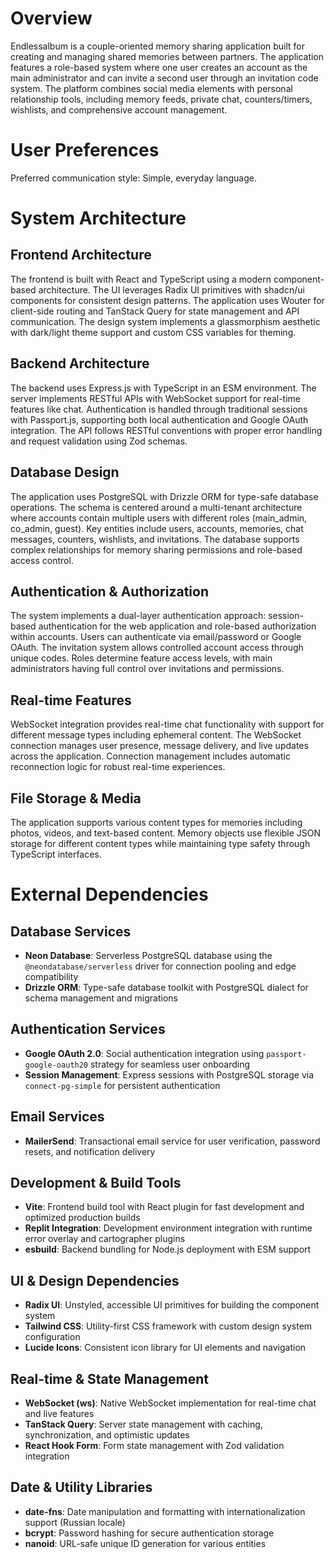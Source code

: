 # Overview

Endlessalbum is a couple-oriented memory sharing application built for creating and managing shared memories between partners. The application features a role-based system where one user creates an account as the main administrator and can invite a second user through an invitation code system. The platform combines social media elements with personal relationship tools, including memory feeds, private chat, counters/timers, wishlists, and comprehensive account management.

# User Preferences

Preferred communication style: Simple, everyday language.

# System Architecture

## Frontend Architecture
The frontend is built with React and TypeScript using a modern component-based architecture. The UI leverages Radix UI primitives with shadcn/ui components for consistent design patterns. The application uses Wouter for client-side routing and TanStack Query for state management and API communication. The design system implements a glassmorphism aesthetic with dark/light theme support and custom CSS variables for theming.

## Backend Architecture
The backend uses Express.js with TypeScript in an ESM environment. The server implements RESTful APIs with WebSocket support for real-time features like chat. Authentication is handled through traditional sessions with Passport.js, supporting both local authentication and Google OAuth integration. The API follows RESTful conventions with proper error handling and request validation using Zod schemas.

## Database Design
The application uses PostgreSQL with Drizzle ORM for type-safe database operations. The schema is centered around a multi-tenant architecture where accounts contain multiple users with different roles (main_admin, co_admin, guest). Key entities include users, accounts, memories, chat messages, counters, wishlists, and invitations. The database supports complex relationships for memory sharing permissions and role-based access control.

## Authentication & Authorization
The system implements a dual-layer authentication approach: session-based authentication for the web application and role-based authorization within accounts. Users can authenticate via email/password or Google OAuth. The invitation system allows controlled account access through unique codes. Roles determine feature access levels, with main administrators having full control over invitations and permissions.

## Real-time Features
WebSocket integration provides real-time chat functionality with support for different message types including ephemeral content. The WebSocket connection manages user presence, message delivery, and live updates across the application. Connection management includes automatic reconnection logic for robust real-time experiences.

## File Storage & Media
The application supports various content types for memories including photos, videos, and text-based content. Memory objects use flexible JSON storage for different content types while maintaining type safety through TypeScript interfaces.

# External Dependencies

## Database Services
- **Neon Database**: Serverless PostgreSQL database using the `@neondatabase/serverless` driver for connection pooling and edge compatibility
- **Drizzle ORM**: Type-safe database toolkit with PostgreSQL dialect for schema management and migrations

## Authentication Services
- **Google OAuth 2.0**: Social authentication integration using `passport-google-oauth20` strategy for seamless user onboarding
- **Session Management**: Express sessions with PostgreSQL storage via `connect-pg-simple` for persistent authentication

## Email Services
- **MailerSend**: Transactional email service for user verification, password resets, and notification delivery

## Development & Build Tools
- **Vite**: Frontend build tool with React plugin for fast development and optimized production builds
- **Replit Integration**: Development environment integration with runtime error overlay and cartographer plugins
- **esbuild**: Backend bundling for Node.js deployment with ESM support

## UI & Design Dependencies
- **Radix UI**: Unstyled, accessible UI primitives for building the component system
- **Tailwind CSS**: Utility-first CSS framework with custom design system configuration
- **Lucide Icons**: Consistent icon library for UI elements and navigation

## Real-time & State Management
- **WebSocket (ws)**: Native WebSocket implementation for real-time chat and live features
- **TanStack Query**: Server state management with caching, synchronization, and optimistic updates
- **React Hook Form**: Form state management with Zod validation integration

## Date & Utility Libraries
- **date-fns**: Date manipulation and formatting with internationalization support (Russian locale)
- **bcrypt**: Password hashing for secure authentication storage
- **nanoid**: URL-safe unique ID generation for various entities